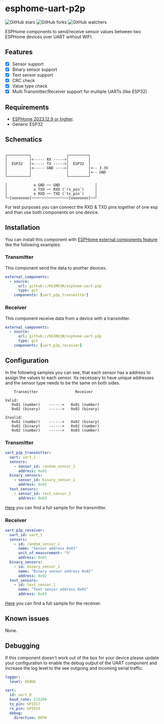 # esphome-uart-p2p

![GitHub stars](https://img.shields.io/github/stars/KG3RK3N/esphome-uart-p2p)
![GitHub forks](https://img.shields.io/github/forks/KG3RK3N/esphome-uart-p2p)
![GitHub watchers](https://img.shields.io/github/watchers/KG3RK3N/esphome-uart-p2p)

ESPHome components to send/receive sensor values between two ESPHome devices over UART without WIFI.

## Features

- [x] Sensor support
- [x] Binary sensor support
- [x] Text sensor support
- [x] CRC check
- [x] Value type check
- [x] Multi Transmitter/Receiver support for multiple UARTs (like ESP32)

## Requirements

* [ESPHome 2023.12.9 or higher](https://github.com/esphome/esphome/releases).
* Generic ESP32

## Schematics

```

┌──────────┐                ┌─────────┐
│          │<----- RX ----->│         │
│  ESP32   │<----- TX ----->│  ESP32  │
│          │<----- GND ---->│         │<-- 3.3V
│          │                │         │<-- GND
└──────────┘                └─────────┘

│            o GND ── GND                │
│            o TXD ── RXD (`rx_pin`)     │
│            o RXD ── TXD (`tx_pin`)     │
└─[oooooooo]─────────────────[oooooooo]──┘
```

For test purposes you can connect the RXD & TXD pins together of one esp and than use both components on one device.

## Installation

You can install this component with [ESPHome external components feature](https://esphome.io/components/external_components.html) like the following examples:

### Transmitter
This component send the data to another devices.

```yaml
external_components:
  - source:
      url: github://KG3RK3N/esphome-uart-p2p
      type: git
    components: [uart_p2p_transmitter]
```

### Receiver
This component receive data from a device with a transmitter.
```yaml
external_components:
  - source:
      url: github://KG3RK3N/esphome-uart-p2p
      type: git
    components: [uart_p2p_receiver]
```

## Configuration
In the following samples you can see, that each sensor has a address to assign the values to each sensor. 
Its necessary to have unique addresses and the sensor type needs to be the same on both sides.

```
    Transmitter                 Receiver

Valid:
   0x01 (number)    ------>   0x01 (number)
   0x02 (binary)    ------>   0x02 (binary)

Invalid:
   0x02 (number)    ------>   0x02 (binary)
   0x02 (binary)    ------>   0x02 (number)
   0x02 (number)    ------>   0x03 (number)
```

### Transmitter
```yaml
uart_p2p_transmitter:
  uart: uart_1
  sensors:
    - sensor_id: random_sensor_1
      address: 0x01
  binary_sensors:
    - sensor_id: binary_sensor_1
      address: 0x02
  text_sensors:
    - sensor_id: text_sensor_1
      address: 0x03
```
[Here](esp32-transmitter-sample.yaml "ESP32 Transmitter") you can find a full sample for the transmitter.

### Receiver
```yaml
uart_p2p_receiver:
  uart_id: uart_1
  sensors:
    - id: random_sensor_1
      name: "Sensor address 0x01"
      unit_of_measurement: "%"
      address: 0x01
  binary_sensors:
    - id: binary_sensor_1
      name: "Binary sensor address 0x02"
      address: 0x02
  text_sensors:
    - id: text_sensor_1
      name: "Text sensor address 0x03"
      address: 0x03
```

[Here](esp32-receiver-sample.yaml "ESP32 Receiver") you can find a full sample for the receiver.

## Known issues

None.

## Debugging

If this component doesn't work out of the box for your device please update your configuration to enable the debug output of the UART component and increase the log level to the see outgoing and incoming serial traffic:

```yaml
logger:
  level: DEBUG

uart:
  id: uart_0
  baud_rate: 115200
  tx_pin: GPIO17
  rx_pin: GPIO16
  debug:
    direction: BOTH
```